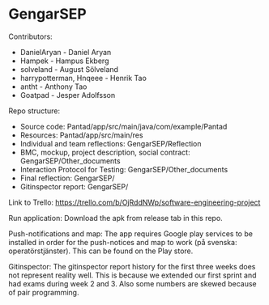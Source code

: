 # GengarSEP

Contributors:
- DanielAryan             - Daniel Aryan
- Hampek                  - Hampus Ekberg
- solveland               - August Sölveland
- harrypotterman, Hnqeee  - Henrik Tao
- antht                   - Anthony Tao
- Goatpad                 - Jesper Adolfsson

Repo structure:
- Source code:                                        Pantad/app/src/main/java/com/example/Pantad
- Resources:                                          Pantad/app/src/main/res
- Individual and team reflections:                    GengarSEP/Reflection
- BMC, mockup, project description, social contract:  GengarSEP/Other_documents
- Interaction Protocol for Testing:                   GengarSEP/Other_documents
- Final reflection:                                   GengarSEP/
- Gitinspector report:                                GengarSEP/

Link to Trello:
https://trello.com/b/OjRddNWp/software-engineering-project

Run application:
Download the apk from release tab in this repo.

Push-notifications and map:
The app requires Google play services to be installed in order for the push-notices and map to work (på svenska: operatörstjänster).
This can be found on the Play store. 

Gitinspector:
The gitinspector report history for the first three weeks does not represent reality well. This is because we extended our first sprint and had exams during week 2 and 3. Also some numbers are skewed because of pair programming. 


